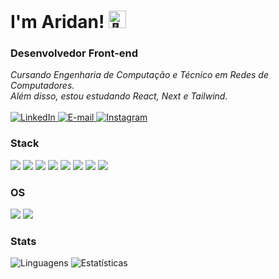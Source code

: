 <h1>I'm Aridan! <img src="https://github.com/wervlad/wervlad/assets/24524555/766d336d-b87d-44ba-807c-c51de2bc6b4d" width="28px" alt="👋"></h1>
<h3>Desenvolvedor Front-end</h3>

<p>  
    <i>
        Cursando Engenharia de Computação e Técnico em Redes de Computadores.<br>
        Além disso, estou estudando React, Next e Tailwind.<br>
    </i><br>
    <a href="https://www.linkedin.com/in/aridan-pantoja">
        <img src="https://img.shields.io/badge/LinkedIn-3C096C?style=for-the-badge&logo=linkedin&logoColor=white" alt="LinkedIn">
    </a>
    <a href="mailto:aridanpantoja@gmail.com">
        <img src="https://img.shields.io/badge/Email-3C096C?style=for-the-badge&logo=gmail&logoColor=white" alt="E-mail">
    </a>
    <a href="https://www.instagram.com/aridannnn">
        <img src="https://img.shields.io/badge/Instagram-3C096C?style=for-the-badge&logo=Instagram&logoColor=white" alt="Instagram">
    </a>
</p>

<h3>Stack</h3>

<div style="display: inline_block">
  <img src="https://img.shields.io/badge/react-3C096C?style=for-the-badge&logo=react&logoColor=white"/>
  <img src="https://img.shields.io/badge/next-3C096C?style=for-the-badge&logo=next.js&logoColor=white"/>
  <img src="https://img.shields.io/badge/tailwindcss-3C096C?style=for-the-badge&logo=tailwind-css&logoColor=white"/>
  <img src="https://img.shields.io/badge/javascript-3C096C?style=for-the-badge&logo=javascript&logoColor=white"/>
  <img src="https://img.shields.io/badge/html5-3C096C?style=for-the-badge&logo=html5&logoColor=white"/>
  <img src="https://img.shields.io/badge/css3-3C096C?style=for-the-badge&logo=css3&logoColor=white"/>
  <img src="https://img.shields.io/badge/python-3C096C?style=for-the-badge&logo=python&logoColor=white"/>
  <img src="https://img.shields.io/badge/sql-3C096C?style=for-the-badge&logo=mysql&logoColor=white"/>
</div>

<h3>OS</h3>

<div style="display: inline_block">
  <img src="https://img.shields.io/badge/Windows-3C096C?style=for-the-badge&logo=Windows&logoColor=white"/>
  <img src="https://img.shields.io/badge/linux-3C096C?style=for-the-badge&logo=Linux&logoColor=white"/>
</div>

<h3>Stats</h3>

<div style="display: inline_block">
  <img src="https://github-readme-stats.vercel.app/api/top-langs/?username=aridanpantoja&layout=compact&theme=midnight-purple" alt="Linguagens"/>
  <img src="https://github-readme-stats.vercel.app/api?username=aridanpantoja&show_icons=true&theme=midnight-purple&hide_rank=true&hide=stars,issues" alt="Estatísticas"/> 
</div>





